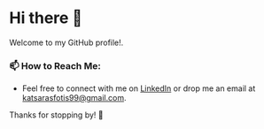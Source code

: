 
# Hi there 👋

Welcome to my GitHub profile!.

### 📫 How to Reach Me:
- Feel free to connect with me on [LinkedIn](https://www.linkedin.com/in/fotis-katsaras-8a704726b) or drop me an email at [katsarasfotis99@gmail.com](mailto:katsarasfotis99@gmail.com).

Thanks for stopping by! 🚀

